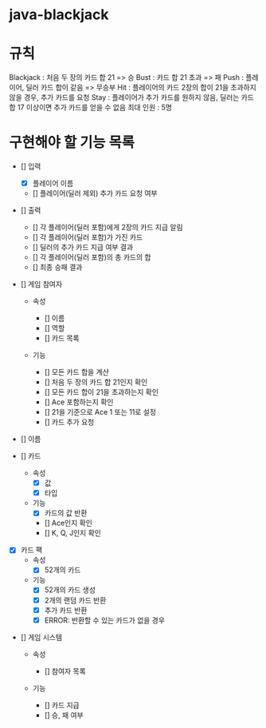 # java-blackjack

# 규칙
Blackjack : 처음 두 장의 카드 합 21 => 승
Bust : 카드 합 21 초과 => 패
Push : 플레이어, 딜러 카드 합이 같음 => 무승부
Hit : 플레이어의 카드 2장의 합이 21을 초과하지 않을 경우, 추가 카드를 요청
Stay : 플레이어가 추가 카드를 원하지 않음, 딜러는 카드 합 17 이상이면 추가 카드를 얻을 수 없음
최대 인원 : 5명

# 구현해야 할 기능 목록
- [] 입력
    - [x] 플레이어 이름
    - [] 플레이어(딜러 제외) 추가 카드 요청 여부

- [] 출력
    - [] 각 플레이어(딜러 포함)에게 2장의 카드 지급 알림
    - [] 각 플레이어(딜러 포함)가 가진 카드
    - [] 딜러의 추가 카드 지급 여부 결과
    - [] 각 플레이어(딜러 포함)의 총 카드의 합
    - [] 최종 승패 결과

- [] 게임 참여자
    - 속성
        - [] 이름
        - [] 역할
        - [] 카드 목록

    - 기능
        - [] 모든 카드 합을 계산
        - [] 처음 두 장의 카드 합 21인지 확인
        - [] 모든 카드 합이 21을 초과하는지 확인
        - [] Ace 포함하는지 확인
        - [] 21을 기준으로 Ace 1 또는 11로 설정
        - [] 카드 추가 요청

- [] 이름

- [] 카드
    - 속성
        - [x] 값
        - [x] 타입

    - 기능
        - [X] 카드의 값 반환
        - [] Ace인지 확인
        - [] K, Q, J인지 확인

- [x] 카드 팩
    - 속성
        - [x] 52개의 카드

    - 기능
        - [x] 52개의 카드 생성
        - [x] 2개의 랜덤 카드 반환
        - [x] 추가 카드 반환
        - [x] ERROR: 반환할 수 있는 카드가 없을 경우

- [] 게임 시스템
    - 속성
        - [] 참여자 목록

    - 기능
        - [] 카드 지급
        - [] 승, 패 여부
